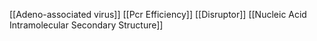 [[Adeno-associated virus]]
[[Pcr Efficiency]]
[[Disruptor]]
[[Nucleic Acid Intramolecular Secondary Structure]]
